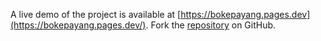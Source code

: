 A live demo of the project is available at [https://bokepayang.pages.dev](https://bokepayang.pages.dev/).
Fork the [repository](https://github.com/yohaberante/bokepukhti) on GitHub.